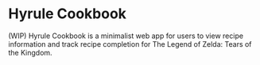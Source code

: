 # Hyrule Cookbook
(WIP) Hyrule Cookbook is a minimalist web app for users to view recipe information and track recipe completion for The Legend of Zelda: Tears of the Kingdom.
 
 
